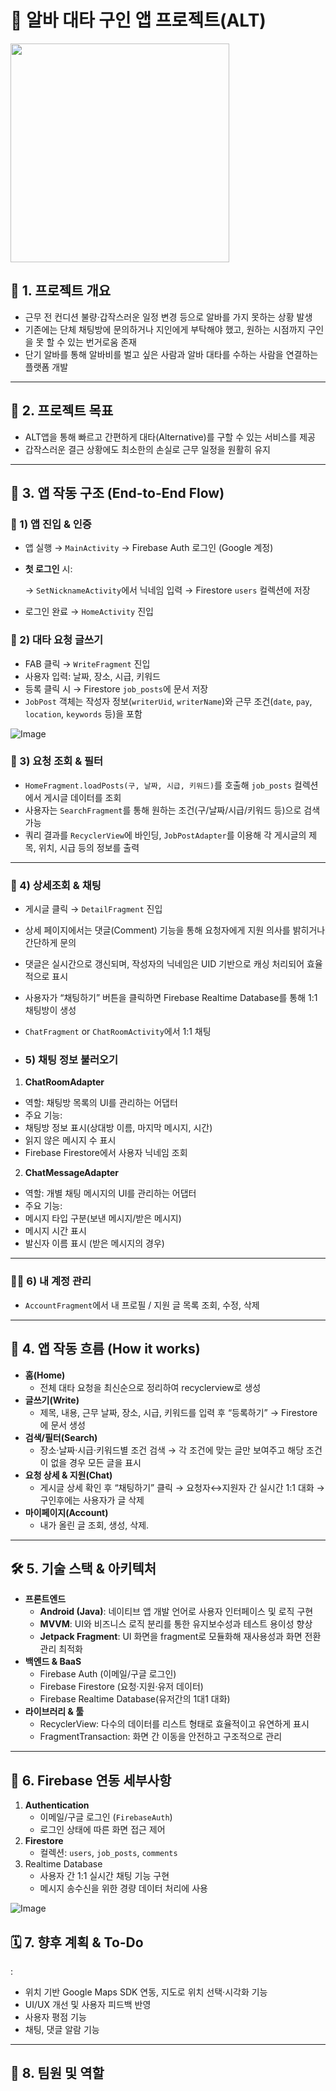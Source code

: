 # 💼 **알바 대타 구인 앱 프로젝트(ALT)**
<img src="https://github.com/user-attachments/assets/74561466-34cc-4ed5-8f09-6c2a8dee58a8" width="350" height="auto"/>

## 🧩 1. 프로젝트 개요

- 근무 전 컨디션 불량·갑작스러운 일정 변경 등으로 알바를 가지 못하는 상황 발생
- 기존에는 단체 채팅방에 문의하거나 지인에게 부탁해야 했고, 원하는 시점까지 구인을 못 할 수 있는 번거로움 존재
- 단기 알바를 통해 알바비를 벌고 싶은 사람과 알바 대타를 수하는 사람을 연결하는 플랫폼 개발

---

## 🎯 2. 프로젝트 목표

- ALT앱을 통해 빠르고 간편하게 대타(Alternative)를 구할 수 있는 서비스를 제공
- 갑작스러운 결근 상황에도 최소한의 손실로 근무 일정을 원활히 유지

---

## 🔄 3. 앱 작동 구조 (End-to-End Flow)

### 🔐 1) 앱 진입 & 인증

- 앱 실행 → `MainActivity` → Firebase Auth 로그인 (Google 계정)
- **첫 로그인** 시:
    
    → `SetNicknameActivity`에서 닉네임 입력 → Firestore `users` 컬렉션에 저장
    
- 로그인 완료 → `HomeActivity` 진입

### 📝 2) 대타 요청 글쓰기

- FAB 클릭 → `WriteFragment` 진입
- 사용자 입력: 날짜, 장소, 시급, 키워드
- 등록 클릭 시 → Firestore `job_posts`에 문서 저장
- `JobPost` 객체는 작성자 정보(`writerUid`, `writerName`)와 근무 조건(`date`, `pay`, `location`, `keywords` 등)을 포함

![Image](https://github.com/user-attachments/assets/0c6ea4ee-6861-4ed2-8f92-b7a578516068)



### 📄 3) 요청 조회 & 필터

- `HomeFragment.loadPosts(구, 날짜, 시급, 키워드)`를 호출해 `job_posts` 컬렉션에서 게시글 데이터를 조회
- 사용자는 `SearchFragment`를 통해 원하는 조건(구/날짜/시급/키워드 등)으로 검색 가능
- 쿼리 결과를 `RecyclerView`에 바인딩, `JobPostAdapter`를 이용해 각 게시글의 제목, 위치, 시급 등의 정보를 출력

---

### 💬 4) 상세조회 & 채팅

- 게시글 클릭 → `DetailFragment` 진입
- 상세 페이지에서는 댓글(Comment) 기능을 통해 요청자에게 지원 의사를 밝히거나 간단하게 문의
- 댓글은 실시간으로 갱신되며, 작성자의 닉네임은 UID 기반으로 캐싱 처리되어 효율적으로 표시
- 사용자가 “채팅하기” 버튼을 클릭하면 Firebase Realtime Database를 통해 1:1 채팅방이 생성
- `ChatFragment` or `ChatRoomActivity`에서 1:1 채팅

- ### 5) 채팅 정보 불러오기

1. **ChatRoomAdapter**
- 역할: 채팅방 목록의 UI를 관리하는 어댑터
- 주요 기능:
- 채팅방 정보 표시(상대방 이름, 마지막 메시지, 시간)
- 읽지 않은 메시지 수 표시
- Firebase Firestore에서 사용자 닉네임 조회
2. **ChatMessageAdapter**
- 역할: 개별 채팅 메시지의 UI를 관리하는 어댑터
- 주요 기능:
- 메시지 타입 구분(보낸 메시지/받은 메시지)
- 메시지 시간 표시
- 발신자 이름 표시 (받은 메시지의 경우)

---

### 🙋‍♂️ 6) 내 계정 관리

- `AccountFragment`에서 내 프로필 / 지원 글 목록 조회, 수정, 삭제

---

## 🧭 4. 앱 작동 흐름 (How it works)

- **홈(Home)**
    - 전체 대타 요청을 최신순으로 정리하여 recyclerview로 생성
- **글쓰기(Write)**
    - 제목, 내용, 근무 날짜, 장소, 시급, 키워드를 입력 후 “등록하기” → Firestore에 문서 생성
- **검색/필터(Search)**
    - 장소·날짜·시급·키워드별 조건 검색 → 각 조건에 맞는 글만 보여주고 해당 조건이 없을 경우 모든 글을 표시
- **요청 상세 & 지원(Chat)**
    - 게시글 상세 확인 후 “채팅하기” 클릭 → 요청자↔지원자 간 실시간 1:1 대화 → 구인후에는 사용자가 글 삭제
- **마이페이지(Account)**
    - 내가 올린 글 조회, 생성, 삭제.

---

## 🛠️ 5. 기술 스택 & 아키텍처

- **프론트엔드**
    - **Android (Java)**: 네이티브 앱 개발 언어로 사용자 인터페이스 및 로직 구현
    - **MVVM**: UI와 비즈니스 로직 분리를 통한 유지보수성과 테스트 용이성 향상
    - **Jetpack Fragment**: UI 화면을 fragment로 모듈화해 재사용성과 화면 전환 관리 최적화
- **백엔드 & BaaS**
    - Firebase Auth (이메일/구글 로그인)
    - Firebase Firestore (요청·지원·유저 데이터)
    - Firebase Realtime Database(유저간의 1대1 대화)
- **라이브러리 & 툴**
    - RecyclerView: 다수의 데이터를 리스트 형태로 효율적이고 유연하게 표시
    - FragmentTransaction: 화면 간 이동을 안전하고 구조적으로 관리

---

## 🔗 6. Firebase 연동 세부사항

1. **Authentication**
    - 이메일/구글 로그인 (`FirebaseAuth`)
    - 로그인 상태에 따른 화면 접근 제어
2. **Firestore**
    - 컬렉션: `users`, `job_posts`, `comments`
3. Realtime Database
    - 사용자 간 1:1 실시간 채팅 기능 구현
    - 메시지 송수신을 위한 경량 데이터 처리에 사용
    
![Image](https://github.com/user-attachments/assets/b45c0df8-8dcb-4205-8f7d-eac47de20931)

## 🗓️ 7. 향후 계획 & To-Do

:

- 위치 기반 Google Maps SDK 연동, 지도로 위치 선택·시각화 기능
- UI/UX 개선 및 사용자 피드백 반영
- 사용자 평점 기능
- 채팅, 댓글 알람 기능

---

## 👥 8. 팀원 및 역할
